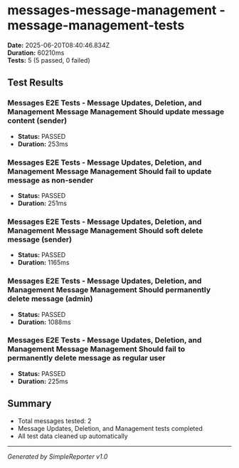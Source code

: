 # messages-message-management - message-management-tests

**Date:** 2025-06-20T08:40:46.834Z  
**Duration:** 60210ms  
**Tests:** 5 (5 passed, 0 failed)

## Test Results


### Messages E2E Tests - Message Updates, Deletion, and Management Message Management Should update message content (sender)
- **Status:** PASSED
- **Duration:** 253ms



### Messages E2E Tests - Message Updates, Deletion, and Management Message Management Should fail to update message as non-sender
- **Status:** PASSED
- **Duration:** 251ms



### Messages E2E Tests - Message Updates, Deletion, and Management Message Management Should soft delete message (sender)
- **Status:** PASSED
- **Duration:** 1165ms



### Messages E2E Tests - Message Updates, Deletion, and Management Message Management Should permanently delete message (admin)
- **Status:** PASSED
- **Duration:** 1088ms



### Messages E2E Tests - Message Updates, Deletion, and Management Message Management Should fail to permanently delete message as regular user
- **Status:** PASSED
- **Duration:** 225ms



## Summary

- Total messages tested: 2
- Message Updates, Deletion, and Management tests completed
- All test data cleaned up automatically

---
*Generated by SimpleReporter v1.0*
